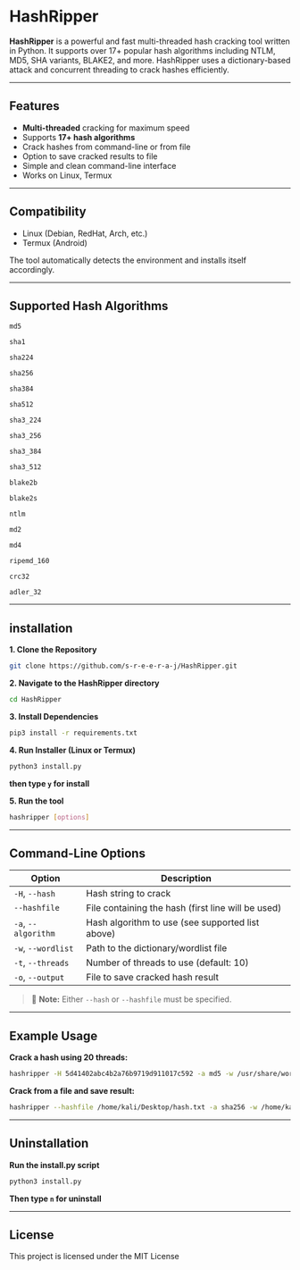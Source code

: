 #  HashRipper

**HashRipper** is a powerful and fast multi-threaded hash cracking tool written in Python. It supports over 17+ popular hash algorithms including NTLM, MD5, SHA variants, BLAKE2, and more. HashRipper uses a dictionary-based attack and concurrent threading to crack hashes efficiently.

---

##  Features

-  **Multi-threaded** cracking for maximum speed
-  Supports **17+ hash algorithms**
-  Crack hashes from command-line or from file
-  Option to save cracked results to file
-  Simple and clean command-line interface
-  Works on Linux, Termux

---

## Compatibility
- Linux (Debian, RedHat, Arch, etc.)
- Termux (Android)
  
The tool automatically detects the environment and installs itself accordingly.

---

## Supported Hash Algorithms

`md5`

`sha1`

`sha224`

`sha256`

`sha384`

`sha512`

`sha3_224`

`sha3_256`

`sha3_384`

`sha3_512`

`blake2b`

`blake2s`

`ntlm`

`md2`

`md4`

`ripemd_160`

`crc32`

`adler_32`

---

## installation

**1. Clone the Repository**
```bash
git clone https://github.com/s-r-e-e-r-a-j/HashRipper.git
```
**2. Navigate to the HashRipper directory**
```bash
cd HashRipper
```
**3. Install Dependencies**
```bash
pip3 install -r requirements.txt
```
**4. Run Installer (Linux or Termux)**
```bash
python3 install.py
```
**then type `y` for install**

**5. Run the tool**
```bash
hashripper [options]
```

---

##  Command-Line Options

| Option            | Description                                                      |
|-------------------|------------------------------------------------------------------|
| `-H`, `--hash`     | Hash string to crack                                             |
| `--hashfile`       | File containing the hash (first line will be used)              |
| `-a`, `--algorithm`| Hash algorithm to use (see supported list above)                |
| `-w`, `--wordlist` | Path to the dictionary/wordlist file                            |
| `-t`, `--threads`  | Number of threads to use (default: 10)                          |
| `-o`, `--output`   | File to save cracked hash result                                |

> 🔸 **Note:** Either `--hash` or `--hashfile` must be specified.

---

## Example Usage
**Crack a hash using 20 threads:**
```bash
hashripper -H 5d41402abc4b2a76b9719d911017c592 -a md5 -w /usr/share/wordlists/rockyou.txt -t 20
```
**Crack from a file and save result:**
```bash
hashripper --hashfile /home/kali/Desktop/hash.txt -a sha256 -w /home/kali/Desktop/wordlist.txt -o /home/kali/Desktop/cracked.txt
```
---

## Uninstallation
**Run the install.py script**
```bash
python3 install.py
```
**Then type `n` for uninstall**

---

## License
This project is licensed under the MIT License
